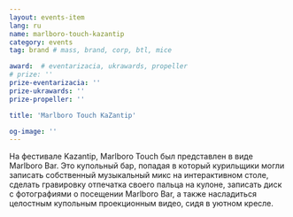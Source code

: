 ```yaml
---
layout: events-item
lang: ru
name: marlboro-touch-kazantip
category: events
tag: brand # mass, brand, corp, btl, mice

award:  # eventarizacia, ukrawards, propeller
# prize: ''
prize-eventarizacia: ''
prize-ukrawards: ''
prize-propeller: ''

title: 'Marlboro Touch KaZantip'

og-image: ''
---
```


На фестивале Kazantip, Marlboro Touch был представлен в виде Marlboro Bar. Это купольный бар, попадая в который курильщики могли записать собственный музыкальный микс на интерактивном столе, сделать гравировку отпечатка своего  пальца на кулоне, записать диск с фотографиями о посещении  Marlboro Bar, а также насладиться целостным купольным проекционным видео, сидя в уютном кресле.
